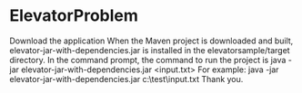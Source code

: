 # ElevatorProblem
Download the application
When the Maven project is downloaded and built, elevator-jar-with-dependencies.jar is installed in the elevatorsample/target directory.
In the command prompt, the command to run the project is java -jar elevator-jar-with-dependencies.jar <input.txt> <mode>
For example: java -jar elevator-jar-with-dependencies.jar c:\\test\\input.txt 
Thank you.
